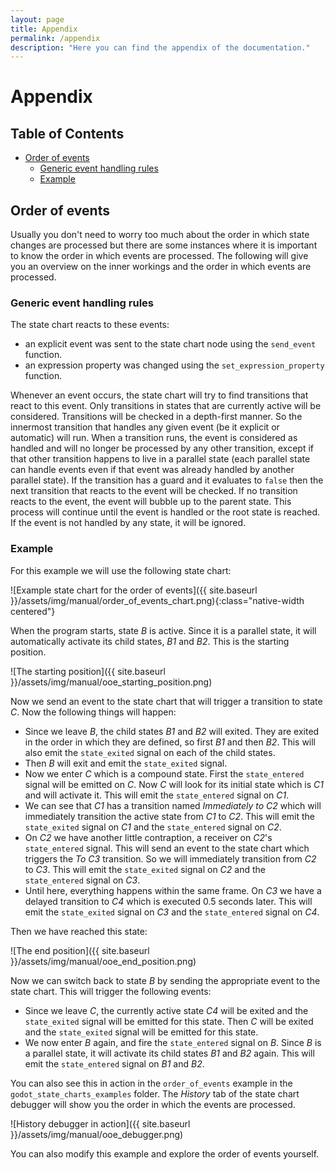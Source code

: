 ```yaml
---
layout: page
title: Appendix
permalink: /appendix
description: "Here you can find the appendix of the documentation."
---
```


# Appendix

## Table of Contents
- [Order of events](#order-of-events)
    - [Generic event handling rules](#generic-event-handling-rules)
    - [Example](#example)

## Order of events

Usually you don't need to worry too much about the order in which state changes are processed but there are some instances where it is important to know the order in which events are processed. The following will give you an overview on the inner workings and the order in which events are processed.

### Generic event handling rules

The state chart reacts to these events:

- an explicit event was sent to the state chart node using the `send_event` function.
- an expression property was changed using the `set_expression_property` function.

Whenever an event occurs, the state chart will try to find transitions that react to this event. Only transitions in states that are currently active will be considered. Transitions will be checked in a depth-first manner. So the innermost transition that handles any given event (be it explicit or automatic) will run. When a transition runs, the event is considered as handled and will no longer be processed by any other transition, except if that other transition happens to live in a parallel state (each parallel state can handle events even if that event was already handled by another parallel state). If the transition has a guard and it evaluates to `false` then the next transition that reacts to the event will be checked. If no transition reacts to the event, the event will bubble up to the parent state. This process will continue until the event is handled or the root state is reached. If the event is not handled by any state, it will be ignored.

### Example
For this example we will use the following state chart:

![Example state chart for the order of events]({{ site.baseurl }}/assets/img/manual/order_of_events_chart.png){:class="native-width centered"}

When the program starts, state _B_ is active. Since it is a parallel state, it will automatically activate its child states, _B1_ and _B2_. This is the starting position.

![The starting position]({{ site.baseurl }}/assets/img/manual/ooe_starting_position.png)


Now we send an event to the state chart that will trigger a transition to state _C_. Now the following things will happen:

- Since we leave _B_, the child states _B1_ and _B2_ will exited. They are exited in the order in which they are defined, so first _B1_ and then _B2_. This will also emit the `state_exited` signal on each of the child states.
- Then _B_ will exit and emit the `state_exited` signal.
- Now we enter _C_ which is a compound state. First the `state_entered` signal will be emitted on _C_. Now _C_ will look for its initial state which is _C1_ and will activate it. This will emit the `state_entered` signal on _C1_.
- We can see that _C1_ has a transition named _Immediately to C2_ which will immediately transition the active state from _C1_ to _C2_. This will emit the `state_exited` signal on _C1_ and the `state_entered` signal on _C2_.
- On _C2_ we have another little contraption, a receiver on _C2_'s `state_entered` signal. This will send an event to the state chart which triggers the _To C3_ transition. So we will immediately transition from _C2_ to _C3_. This will emit the `state_exited` signal on _C2_ and the `state_entered` signal on _C3_.
- Until here, everything happens within the same frame. On _C3_ we have a delayed transition to _C4_ which is executed 0.5 seconds later.  This will emit the `state_exited` signal on _C3_ and the `state_entered` signal on _C4_.

Then we have reached this state:

![The end position]({{ site.baseurl }}/assets/img/manual/ooe_end_position.png)

Now we can switch back to state _B_ by sending the appropriate event to the state chart. This will trigger the following events:

- Since we leave _C_, the currently active state _C4_ will be exited and the `state_exited` signal will be emitted for this state. Then _C_ will be exited and the `state_exited` signal will be emitted for this state.
- We now enter _B_ again, and fire the `state_entered` signal on _B_. Since _B_ is a parallel state, it will activate its child states _B1_ and _B2_ again. This will emit the `state_entered` signal on _B1_ and _B2_.


You can also see this in action in the `order_of_events` example in the `godot_state_charts_examples` folder. The _History_ tab of the state chart debugger will show you the order in which the events are processed.

![History debugger in action]({{ site.baseurl }}/assets/img/manual/ooe_debugger.png)

You can also modify this example and explore the order of events yourself.
